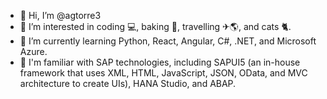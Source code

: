 - 👋 Hi, I’m @agtorre3
- 👀 I’m interested in coding 💻, baking 🍪, travelling ✈🌎, and cats 🐈.
- 🌱 I’m currently learning Python, React, Angular, C#, .NET, and Microsoft Azure.
- 🦾 I'm familiar with SAP technologies, including SAPUI5 (an in-house framework that uses XML, HTML, JavaScript, JSON, OData, and MVC architecture to create UIs), HANA Studio, and ABAP.

<!---
- 💞️ I’m looking to collaborate on ...
- 📫 How to reach me ...
--->

<!---
agtorre3/agtorre3 is a ✨ special ✨ repository because its `README.md` (this file) appears on your GitHub profile.
You can click the Preview link to take a look at your changes.
--->
